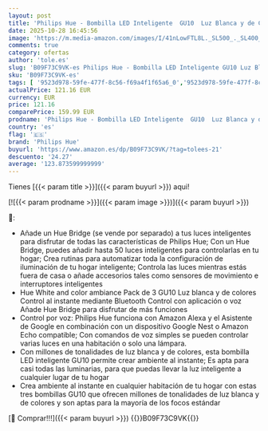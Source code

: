 ```yaml
---
layout: post
title: 'Philips Hue - Bombilla LED Inteligente  GU10  Luz Blanca y de Colores  4.3W 350 Lumens  Compatible con Alexa y Google Home - Pack de 3 Bombillas LED inteligentes'
date: 2025-10-28 16:45:56
image: 'https://m.media-amazon.com/images/I/41nLowFTL8L._SL500_._SL400_.jpg'
comments: true
category: ofertas
author: 'tole.es'
slug: 'B09F73C9VK-es Philips Hue - Bombilla LED Inteligente GU10 Luz Blanca y...'
sku: 'B09F73C9VK-es'
tags: [ '9523d978-59fe-477f-8c56-f69a4f1f65a6_0','9523d978-59fe-477f-8c56-f69a4f1f65a6_3501','9523d978-59fe-477f-8c56-f69a4f1f65a6_5401','Arborist Merchandising Root','Bombillas','Bombillas LED','Bombillas Wi-Fi','Hogar y cocina','Hue BFCM','Hue Coupons','Iluminación','Iluminación y Hogar Inteligente','LMCD Signify ES banner','Ofertas de Philips Hue, WiZ & LED','Outlet de Hogar & cocina','Philips Hue','Productos para el hogar inteligente','Selección productos top ventas en Hogar','Self Service','Special Features Stores','alexa','e37d34a9-178a-4098-be78-ddb28539c2f9_0','google','home','hue','philips','philips hue','🇪🇸', ]
actualPrice: 121.16 EUR
currency: EUR
price: 121.16
comparePrice: 159.99 EUR
prodname: 'Philips Hue - Bombilla LED Inteligente  GU10  Luz Blanca y de Colores  4.3W 350 Lumens  Compatible con Alexa y Google Home - Pack de 3 Bombillas LED inteligentes'
country: 'es'
flag: '🇪🇸'
brand: 'Philips Hue'
buyurl: 'https://www.amazon.es/dp/B09F73C9VK/?tag=tolees-21'
descuento: '24.27'
average: '123.873599999999'
---
```


Tienes [{{< param title >}}]({{< param buyurl >}}) aqui!

[![{{< param prodname >}}]({{< param image >}})]({{< param buyurl >}})

🔎:

- Añade un Hue Bridge (se vende por separado) a tus luces inteligentes para disfrutar de todas las características de Philips Hue; Con un Hue Bridge, puedes añadir hasta 50 luces inteligentes para controlarlas en tu hogar; Crea rutinas para automatizar toda la configuración de iluminación de tu hogar inteligente; Controla las luces mientras estás fuera de casa o añade accesorios tales como sensores de movimiento e interruptores inteligentes
- Hue White and color ambiance Pack de 3 GU10 Luz blanca y de colores Control al instante mediante Bluetooth Control con aplicación o voz Añade Hue Bridge para disfrutar de más funciones
- Control por voz: Philips Hue funciona con Amazon Alexa y el Asistente de Google en combinación con un dispositivo Google Nest o Amazon Echo compatible; Con comandos de voz simples se pueden controlar varias luces en una habitación o solo una lámpara.
- Con millones de tonalidades de luz blanca y de colores, esta bombilla LED inteligente GU10 permite crear ambiente al instante; Es apta para casi todas las luminarias, para que puedas llevar la luz inteligente a cualquier lugar de tu hogar
- Crea ambiente al instante en cualquier habitación de tu hogar con estas tres bombillas GU10 que ofrecen millones de tonalidades de luz blanca y de colores y son aptas para la mayoría de los focos estándar

[🛒 Comprar!!!]({{< param buyurl >}})
{{<world>}}B09F73C9VK{{</world>}}
